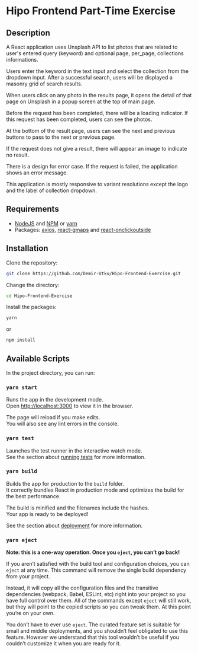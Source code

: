 # Hipo Frontend Part-Time Exercise

## Description

A React application uses Unsplash API to list photos that are related to user's entered query (keyword) and optional page, per_page, collections informations.

Users enter the keyword in the text input and select the collection from the dropdown input. After a successful search, users will be displayed a masonry grid of search results.

When users click on any photo in the results page, it opens the detail of that page on Unsplash in a popup screen at the top of main page.

Before the request has been completed, there will be a loading indicator. If this request has been completed, users can see the photos.

At the bottom of the result page, users can see the next and previous buttons to pass to the next or previous page.

If the request does not give a result, there will appear an image to indicate no result.

There is a design for error case. If the request is failed, the application shows an error message.

This application is mostly responsive to variant resolutions except the logo and the label of collection dropdown.

## Requirements

-  [NodeJS](http://nodejs.org/) and [NPM](https://npmjs.org/) or [yarn]([https://yarnpkg.com/](https://yarnpkg.com/))
-  Packages: [axios]([https://github.com/axios/axios](https://github.com/axios/axios)), [react-gmaps]([https://github.com/MicheleBertoli/react-gmaps](https://github.com/MicheleBertoli/react-gmaps)) and [react-onclickoutside]([https://github.com/Pomax/react-onclickoutside](https://github.com/Pomax/react-onclickoutside))

## Installation

Clone the repository:
```sh
git clone https://github.com/Demir-Utku/Hipo-Frontend-Exercise.git
```

Change the directory:
```sh
cd Hipo-Frontend-Exercise
```

Install the packages:
```sh
yarn
```
or 
```sh
npm install
```

## Available Scripts

In the project directory, you can run:

### `yarn start`

Runs the app in the development mode.\
Open [http://localhost:3000](http://localhost:3000) to view it in the browser.

The page will reload if you make edits.\
You will also see any lint errors in the console.

### `yarn test`

Launches the test runner in the interactive watch mode.\
See the section about [running tests](https://facebook.github.io/create-react-app/docs/running-tests) for more information.

### `yarn build`

Builds the app for production to the `build` folder.\
It correctly bundles React in production mode and optimizes the build for the best performance.

The build is minified and the filenames include the hashes.\
Your app is ready to be deployed!

See the section about [deployment](https://facebook.github.io/create-react-app/docs/deployment) for more information.

### `yarn eject`

**Note: this is a one-way operation. Once you `eject`, you can’t go back!**

If you aren’t satisfied with the build tool and configuration choices, you can `eject` at any time. This command will remove the single build dependency from your project.

Instead, it will copy all the configuration files and the transitive dependencies (webpack, Babel, ESLint, etc) right into your project so you have full control over them. All of the commands except `eject` will still work, but they will point to the copied scripts so you can tweak them. At this point you’re on your own.

You don’t have to ever use `eject`. The curated feature set is suitable for small and middle deployments, and you shouldn’t feel obligated to use this feature. However we understand that this tool wouldn’t be useful if you couldn’t customize it when you are ready for it.
